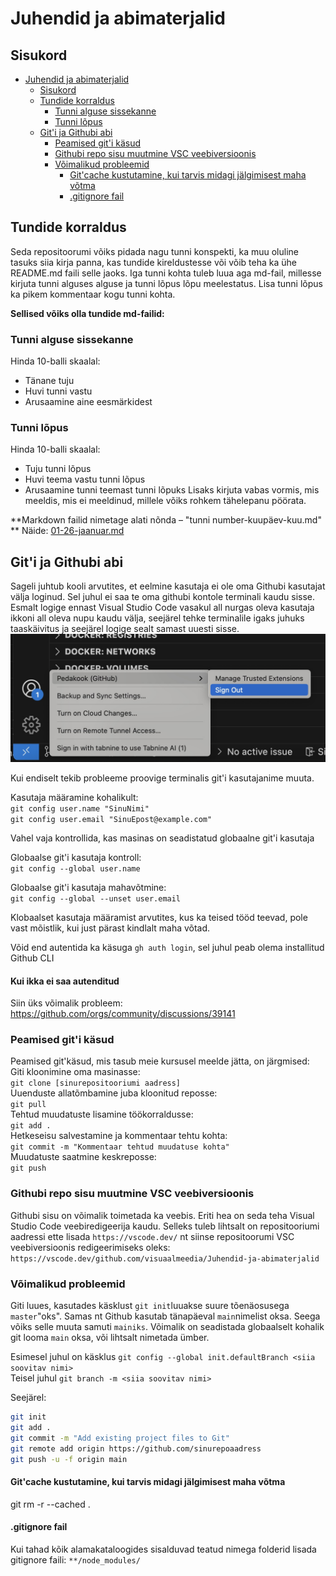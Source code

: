 # Juhendid ja abimaterjalid

## Sisukord

-   [Juhendid ja abimaterjalid](#juhendid-ja-abimaterjalid)
    -   [Sisukord](#sisukord)
    -   [Tundide korraldus](#tundide-korraldus)
        -   [Tunni alguse sissekanne](#tunni-alguse-sissekanne)
        -   [Tunni lõpus](#tunni-lõpus)
    -   [Git'i ja Githubi abi](#giti-ja-githubi-abi)
        -   [Peamised git'i käsud](#peamised-giti-käsud)
        -   [Githubi repo sisu muutmine VSC veebiversioonis](#githubi-repo-sisu-muutmine-vsc-veebiversioonis)
        -   [Võimalikud probleemid](#võimalikud-probleemid)
            -   [Git'cache kustutamine, kui tarvis midagi jälgimisest maha võtma](#gitcache-kustutamine-kui-tarvis-midagi-jälgimisest-maha-võtma)
            -   [.gitignore fail](#gitignore-fail)

## Tundide korraldus

Seda repositoorumi võiks pidada nagu tunni konspekti, ka muu oluline tasuks siia kirja panna, kas tundide kireldustesse või võib teha ka ühe README.md faili selle jaoks. Iga tunni kohta tuleb luua aga md-fail, millesse kirjuta tunni alguses alguse ja tunni lõpus lõpu meelestatus. Lisa tunni lõpus ka pikem kommentaar kogu tunni kohta.

**Sellised võiks olla tundide md-failid:**

### Tunni alguse sissekanne

Hinda 10-balli skaalal:

-   Tänane tuju
-   Huvi tunni vastu
-   Arusaamine aine eesmärkidest

### Tunni lõpus

Hinda 10-balli skaalal:

-   Tuju tunni lõpus
-   Huvi teema vastu tunni lõpus
-   Arusaamine tunni teemast tunni lõpuks
    Lisaks kirjuta vabas vormis, mis meeldis, mis ei meeldinud, millele võiks rohkem tähelepanu pöörata.

**Markdown failid nimetage alati nõnda – "tunni number-kuupäev-kuu.md"
**
Näide: [01-26-jaanuar.md](01-26-jaanuar.md)

## Git'i ja Githubi abi

Sageli juhtub kooli arvutites, et eelmine kasutaja ei ole oma Githubi kasutajat välja loginud. Sel juhul ei saa te oma githubi kontole terminali kaudu sisse. Esmalt logige ennast Visual Studio Code vasakul all nurgas oleva kasutaja ikkoni all oleva nupu kaudu välja, seejärel tehke terminalile igaks juhuks taaskäivitus ja seejärel logige sealt samast uuesti sisse.
![Gthub log out](img/vscodeuser.jpg)

Kui endiselt tekib probleeme proovige terminalis git'i kasutajanime muuta.

Kasutaja määramine kohalikult:  
`git config user.name "SinuNimi"`  
`git config user.email "SinuEpost@example.com"`

Vahel vaja kontrollida, kas masinas on seadistatud globaalne git'i kasutaja

Globaalse git'i kasutaja kontroll:  
`git config --global user.name`

Globaalse git'i kasutaja mahavõtmine:  
`git config --global --unset user.email`

Klobaalset kasutaja määramist arvutites, kus ka teised tööd teevad, pole vast mõistlik, kui just pärast kindlalt maha võtad.

Võid end autentida ka käsuga `gh auth login`, sel juhul peab olema installitud Github CLI

#### Kui ikka ei saa autenditud

Siin üks võimalik probleem: https://github.com/orgs/community/discussions/39141

### Peamised git'i käsud

Peamised git'käsud, mis tasub meie kursusel meelde jätta, on järgmised:  
Giti kloonimine oma masinasse:  
`git clone [sinurepositooriumi aadress]`  
Uuenduste allatõmbamine juba kloonitud reposse:  
`git pull`  
Tehtud muudatuste lisamine töökorraldusse:  
`git add .`  
Hetkeseisu salvestamine ja kommentaar tehtu kohta:  
`git commit -m "Kommentaar tehtud muudatuse kohta"`  
Muudatuste saatmine keskreposse:  
`git push`

### Githubi repo sisu muutmine VSC veebiversioonis

Githubi sisu on võimalik toimetada ka veebis. Eriti hea on seda teha Visual Studio Code veebiredigeerija kaudu. Selleks tuleb lihtsalt on repositooriumi aadressi ette lisada `https://vscode.dev/` nt siinse repositoorumi VSC veebiversioonis redigeerimiseks oleks: `https://vscode.dev/github.com/visuaalmeedia/Juhendid-ja-abimaterjalid`

### Võimalikud probleemid

Giti luues, kasutades käsklust `git init`luuakse suure tõenäosusega `master`"oks". Samas nt Github kasutab tänapäeval `main`nimelist oksa. Seega võiks selle muuta samuti `mainiks`. Võimalik on seadistada globaalselt kohalik git looma `main` oksa, või lihtsalt nimetada ümber.

Esimesel juhul on käsklus `git config --global init.defaultBranch <siia soovitav nimi>`  
Teisel juhul `git branch -m <siia soovitav nimi>`

Seejärel:

```bash
git init
git add .
git commit -m "Add existing project files to Git"
git remote add origin https://github.com/sinurepoaadress
git push -u -f origin main
```

#### Git'cache kustutamine, kui tarvis midagi jälgimisest maha võtma

git rm -r --cached .

#### .gitignore fail

Kui tahad kõik alamakataloogides sisalduvad teatud nimega folderid lisada gitignore faili: `**/node_modules/`
